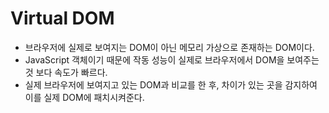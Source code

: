 # Virtual DOM
- 브라우저에 실제로 보여지는 DOM이 아닌 메모리 가상으로 존재하는 DOM이다.
- JavaScript 객체이기 때문에 작동 성능이 실제로 브라우저에서 DOM을 보여주는 것 보다 속도가 빠르다.
- 실제 브라우저에 보여지고 있는 DOM과 비교를 한 후, 차이가 있는 곳을 감지하여 이를 실제 DOM에 패치시켜준다.
